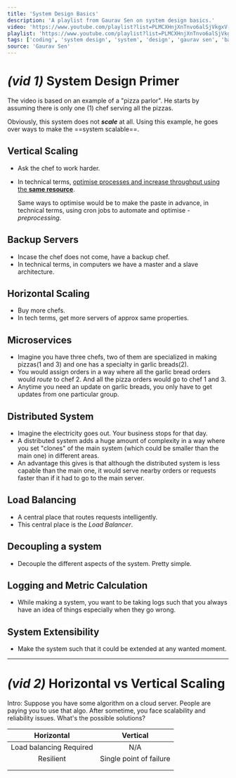 ```yaml
---
title: 'System Design Basics'
description: 'A playlist from Gaurav Sen on system design basics.'
video: 'https://www.youtube.com/playlist?list=PLMCXHnjXnTnvo6alSjVkgxV-VH6EPyvoX'
playlist: 'https://www.youtube.com/playlist?list=PLMCXHnjXnTnvo6alSjVkgxV-VH6EPyvoX'
tags: ['coding', 'system design', 'system', 'design', 'gaurav sen', 'backend']
source: 'Gaurav Sen'
---
```


# <i>(vid 1)</i> System Design Primer

The video is based on an example of a "pizza parlor". He starts by assuming there is only one (1) chef serving all the pizzas.

Obviously, this system does not ***scale*** at all. Using this example, he goes over ways to make the ==system scalable==.

## Vertical Scaling

- Ask the chef to work harder.

- In technical terms, <u>optimise processes and increase throughput using the **same resource**</u>.

  Same ways to optimise would be to make the paste in advance, in technical terms, using cron jobs to automate and optimise - *preprocessing*.

## Backup Servers

- Incase the chef does not come, have a backup chef.
- In technical terms, in computers we have a master and a slave architecture.

## Horizontal Scaling

- Buy more chefs.
- In tech terms, get more servers of approx same properties.

## Microservices

- Imagine you have three chefs, two of them are specialized in making pizzas(1 and 3) and one has a specialty in garlic breads(2).
- You would assign orders in a way where all the garlic bread orders would *route* to chef 2.
  And all the pizza orders would go to chef 1 and 3.
- Anytime you need an update on garlic breads, you only have to get updates from one particular group.

## Distributed System

-  Imagine the electricity goes out. Your business stops for that day.
- A distributed system adds a huge amount of complexity in a way where you set "clones" of the main system (which could be smaller than the main one) in different areas.
- An advantage this gives is that although the distributed system is less capable than the main one, it would serve nearby orders or requests faster than if it had to go to the main server.

## Load Balancing

- A central place that routes requests intelligently.
- This central place is the *Load Balancer*.

## Decoupling a system

- Decouple the different aspects of the system. Pretty simple.

## Logging and Metric Calculation

- While making a system, you want to be taking logs such that you always have an idea of things especially when they go wrong.

## System Extensibility

- Make the system such that it could be extended at any wanted moment.

---

# <i>(vid 2)</i> Horizontal vs Vertical Scaling

Intro: Suppose you have some algorithm on a cloud server. People are paying you to use that algo. After sometime, you face scalability and reliability issues. What's the possible solutions?

|       Horizontal        |        Vertical         |
| :---------------------: | :---------------------: |
| Load balancing Required |           N/A           |
|        Resilient        | Single point of failure |
|                         |                         |
|                         |                         |

  